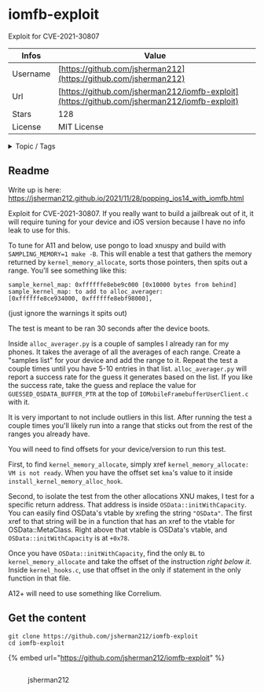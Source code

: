 # iomfb-exploit

Exploit for CVE-2021-30807

| Infos    | Value                                                              |
| -------- | -------------------------------------------------------------------|
| Username | [https://github.com/jsherman212](https://github.com/jsherman212) |
| Url      | [https://github.com/jsherman212/iomfb-exploit](https://github.com/jsherman212/iomfb-exploit)                                               |
| Stars    | 128                                                          |
| License  | MIT License                                                        |

<details>

<summary>Topic / Tags</summary>



</details>

## Readme

Write up is here: https://jsherman212.github.io/2021/11/28/popping_ios14_with_iomfb.html

Exploit for CVE-2021-30807. If you really want to build a jailbreak out
of it, it will require tuning for your device and iOS version because I
have no info leak to use for this.

To tune for A11 and below, use pongo to load xnuspy and build with
`SAMPLING_MEMORY=1 make -B`. This will enable a test that gathers
the memory returned by `kernel_memory_allocate`, sorts those pointers,
then spits out a range. You'll see something like this:

```
sample_kernel_map: 0xffffffe8ebe9c000 [0x10000 bytes from behind]
sample_kernel_map: to add to alloc_averager:
[0xffffffe8ce934000, 0xffffffe8ebf98000],
```

(just ignore the warnings it spits out)

The test is meant to be ran 30 seconds after the device boots.

Inside `alloc_averager.py` is a couple of samples I already ran for
my phones. It takes the average of all the averages of each range.
Create a "samples list" for your device and add the range to it. 
Repeat the test a couple times until you have 5-10 entries in that
list. `alloc_averager.py` will report a success rate for the guess it
generates based on the list. If you like the success rate, take the guess
and replace the value for `GUESSED_OSDATA_BUFFER_PTR` at the top of
`IOMobileFramebufferUserClient.c` with it.

It is very important to not include outliers in this list. After running
the test a couple times you'll likely run into a range that sticks
out from the rest of the ranges you already have.

You will need to find offsets for your device/version to run this test.

First, to find `kernel_memory_allocate`, simply xref
`kernel_memory_allocate: VM is not ready`. When you have the offset
set `kma`'s value to it inside `install_kernel_memory_alloc_hook`.

Second, to isolate the test from the other allocations XNU makes,
I test for a specific return address. That address is inside
`OSData::initWithCapacity`. You can easily find OSData's vtable
by xrefing the string `"OSData"`. The first xref to that string
will be in a function that has an xref to the vtable for OSData::MetaClass.
Right above that vtable is OSData's vtable, and `OSData::initWithCapacity`
is at `+0x78`.

Once you have `OSData::initWithCapacity`, find the only `BL` to
`kernel_memory_allocate` and take the offset of the instruction *right below
it*. Inside `kernel_hooks.c`, use that offset in the only if statement
in the only function in that file.

A12+ will need to use something like Correlium.



## Get the content

```
git clone https://github.com/jsherman212/iomfb-exploit
cd iomfb-exploit
```

{% embed url="https://github.com/jsherman212/iomfb-exploit" %}

<figure><img src="https://avatars.githubusercontent.com/u/42921048?v=4" alt=""><figcaption><p>jsherman212</p></figcaption></figure>
